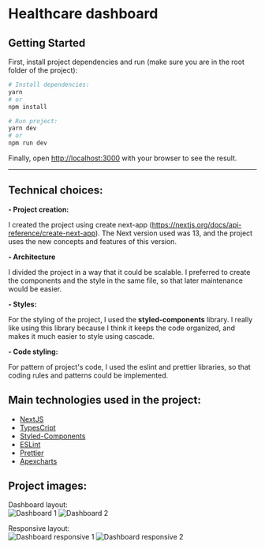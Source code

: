 # Healthcare dashboard

## Getting Started

First, install project dependencies and run (make sure you are in the root folder of the project):
```bash
# Install dependencies:
yarn
# or
npm install

# Run project:
yarn dev
# or
npm run dev
```

Finally, open [http://localhost:3000](http://localhost:3000) with your browser to see the result.

<hr />

## Technical choices:

**- Project creation:**
  
  I created the project using create next-app (https://nextjs.org/docs/api-reference/create-next-app). The Next version used was 13, and the project uses the new concepts and features of this version.


**- Architecture**

  I divided the project in a way that it could be scalable. I preferred to create the components and the style in the same file, so that later maintenance would be easier.


**- Styles:**

  For the styling of the project, I used the **styled-components** library. I really like using this library because I think it keeps the code organized, and makes it much easier to style using cascade.


**- Code styling:**

  For pattern of project's code, I used the eslint and prettier libraries, so that coding rules and patterns could be implemented.


## Main technologies used in the project:

* [NextJS](https://nextjs.org)
* [TypesCript](https://www.typescriptlang.org)
* [Styled-Components](https://styled-components.com)
* [ESLint](https://eslint.org)
* [Prettier](https://prettier.io)
* [Apexcharts](https://apexcharts.com)


## Project images:

Dashboard layout:
<br />
![Dashboard 1](https://github.com/LucasFMachado/healthcare-dashboard/assets/28274599/8efa2fdf-a926-4873-80a1-275cb7bfc832)
![Dashboard 2](https://github.com/LucasFMachado/healthcare-dashboard/assets/28274599/4f9050d4-a2a1-44c7-b01a-bf88465d2ee5)


Responsive layout:
<br />
![Dashboard responsive 1](https://github.com/LucasFMachado/healthcare-dashboard/assets/28274599/cf87b836-a187-45b6-91b2-5778e0800394)
![Dashboard responsive 2](https://github.com/LucasFMachado/healthcare-dashboard/assets/28274599/6e8916f4-e7d7-4191-84c2-2c073ce0196b)



